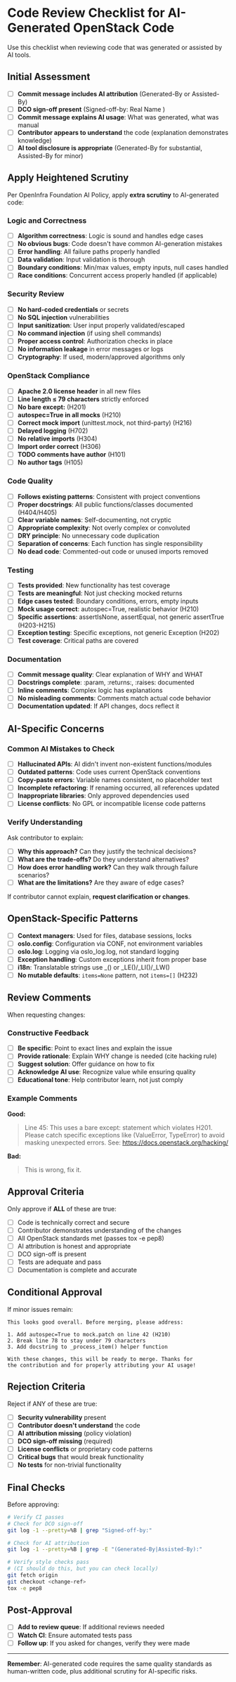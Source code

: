 # Code Review Checklist for AI-Generated OpenStack Code

Use this checklist when reviewing code that was generated or assisted by AI tools.

## Initial Assessment

- [ ] **Commit message includes AI attribution** (Generated-By or Assisted-By)
- [ ] **DCO sign-off present** (Signed-off-by: Real Name <email>)
- [ ] **Commit message explains AI usage**: What was generated, what was manual
- [ ] **Contributor appears to understand** the code (explanation demonstrates knowledge)
- [ ] **AI tool disclosure is appropriate** (Generated-By for substantial, Assisted-By for minor)

## Apply Heightened Scrutiny

Per OpenInfra Foundation AI Policy, apply **extra scrutiny** to AI-generated code:

### Logic and Correctness

- [ ] **Algorithm correctness**: Logic is sound and handles edge cases
- [ ] **No obvious bugs**: Code doesn't have common AI-generation mistakes
- [ ] **Error handling**: All failure paths properly handled
- [ ] **Data validation**: Input validation is thorough
- [ ] **Boundary conditions**: Min/max values, empty inputs, null cases handled
- [ ] **Race conditions**: Concurrent access properly handled (if applicable)

### Security Review

- [ ] **No hard-coded credentials** or secrets
- [ ] **No SQL injection** vulnerabilities
- [ ] **Input sanitization**: User input properly validated/escaped
- [ ] **No command injection** (if using shell commands)
- [ ] **Proper access control**: Authorization checks in place
- [ ] **No information leakage** in error messages or logs
- [ ] **Cryptography**: If used, modern/approved algorithms only

### OpenStack Compliance

- [ ] **Apache 2.0 license header** in all new files
- [ ] **Line length ≤ 79 characters** strictly enforced
- [ ] **No bare except:** (H201)
- [ ] **autospec=True in all mocks** (H210)
- [ ] **Correct mock import** (unittest.mock, not third-party) (H216)
- [ ] **Delayed logging** (H702)
- [ ] **No relative imports** (H304)
- [ ] **Import order correct** (H306)
- [ ] **TODO comments have author** (H101)
- [ ] **No author tags** (H105)

### Code Quality

- [ ] **Follows existing patterns**: Consistent with project conventions
- [ ] **Proper docstrings**: All public functions/classes documented (H404/H405)
- [ ] **Clear variable names**: Self-documenting, not cryptic
- [ ] **Appropriate complexity**: Not overly complex or convoluted
- [ ] **DRY principle**: No unnecessary code duplication
- [ ] **Separation of concerns**: Each function has single responsibility
- [ ] **No dead code**: Commented-out code or unused imports removed

### Testing

- [ ] **Tests provided**: New functionality has test coverage
- [ ] **Tests are meaningful**: Not just checking mocked returns
- [ ] **Edge cases tested**: Boundary conditions, errors, empty inputs
- [ ] **Mock usage correct**: autospec=True, realistic behavior (H210)
- [ ] **Specific assertions**: assertIsNone, assertEqual, not generic assertTrue (H203-H215)
- [ ] **Exception testing**: Specific exceptions, not generic Exception (H202)
- [ ] **Test coverage**: Critical paths are covered

### Documentation

- [ ] **Commit message quality**: Clear explanation of WHY and WHAT
- [ ] **Docstrings complete**: :param, :returns:, :raises: documented
- [ ] **Inline comments**: Complex logic has explanations
- [ ] **No misleading comments**: Comments match actual code behavior
- [ ] **Documentation updated**: If API changes, docs reflect it

## AI-Specific Concerns

### Common AI Mistakes to Check

- [ ] **Hallucinated APIs**: AI didn't invent non-existent functions/modules
- [ ] **Outdated patterns**: Code uses current OpenStack conventions
- [ ] **Copy-paste errors**: Variable names consistent, no placeholder text
- [ ] **Incomplete refactoring**: If renaming occurred, all references updated
- [ ] **Inappropriate libraries**: Only approved dependencies used
- [ ] **License conflicts**: No GPL or incompatible license code patterns

### Verify Understanding

Ask contributor to explain:

- [ ] **Why this approach?** Can they justify the technical decisions?
- [ ] **What are the trade-offs?** Do they understand alternatives?
- [ ] **How does error handling work?** Can they walk through failure scenarios?
- [ ] **What are the limitations?** Are they aware of edge cases?

If contributor cannot explain, **request clarification or changes**.

## OpenStack-Specific Patterns

- [ ] **Context managers**: Used for files, database sessions, locks
- [ ] **oslo.config**: Configuration via CONF, not environment variables
- [ ] **oslo.log**: Logging via oslo_log.log, not standard logging
- [ ] **Exception handling**: Custom exceptions inherit from proper base
- [ ] **i18n**: Translatable strings use _() or _LE()/_LI()/_LW()
- [ ] **No mutable defaults**: `items=None` pattern, not `items=[]` (H232)

## Review Comments

When requesting changes:

### Constructive Feedback

- [ ] **Be specific**: Point to exact lines and explain the issue
- [ ] **Provide rationale**: Explain WHY change is needed (cite hacking rule)
- [ ] **Suggest solution**: Offer guidance on how to fix
- [ ] **Acknowledge AI use**: Recognize value while ensuring quality
- [ ] **Educational tone**: Help contributor learn, not just comply

### Example Comments

**Good:**
> Line 45: This uses a bare except: statement which violates H201.
> Please catch specific exceptions like (ValueError, TypeError) to
> avoid masking unexpected errors. See: https://docs.openstack.org/hacking/

**Bad:**
> This is wrong, fix it.

## Approval Criteria

Only approve if **ALL** of these are true:

- [ ] Code is technically correct and secure
- [ ] Contributor demonstrates understanding of the changes
- [ ] All OpenStack standards met (passes tox -e pep8)
- [ ] AI attribution is honest and appropriate
- [ ] DCO sign-off is present
- [ ] Tests are adequate and pass
- [ ] Documentation is complete and accurate

## Conditional Approval

If minor issues remain:

```
This looks good overall. Before merging, please address:

1. Add autospec=True to mock.patch on line 42 (H210)
2. Break line 78 to stay under 79 characters
3. Add docstring to _process_item() helper function

With these changes, this will be ready to merge. Thanks for
the contribution and for properly attributing your AI usage!
```

## Rejection Criteria

Reject if ANY of these are true:

- [ ] **Security vulnerability** present
- [ ] **Contributor doesn't understand** the code
- [ ] **AI attribution missing** (policy violation)
- [ ] **DCO sign-off missing** (required)
- [ ] **License conflicts** or proprietary code patterns
- [ ] **Critical bugs** that would break functionality
- [ ] **No tests** for non-trivial functionality

## Final Checks

Before approving:

```bash
# Verify CI passes
# Check for DCO sign-off
git log -1 --pretty=%B | grep "Signed-off-by:"

# Check for AI attribution
git log -1 --pretty=%B | grep -E "(Generated-By|Assisted-By):"

# Verify style checks pass
# (CI should do this, but you can check locally)
git fetch origin
git checkout <change-ref>
tox -e pep8
```

## Post-Approval

- [ ] **Add to review queue**: If additional reviews needed
- [ ] **Watch CI**: Ensure automated tests pass
- [ ] **Follow up**: If you asked for changes, verify they were made

---

**Remember**: AI-generated code requires the same quality standards as
human-written code, plus additional scrutiny for AI-specific risks.
